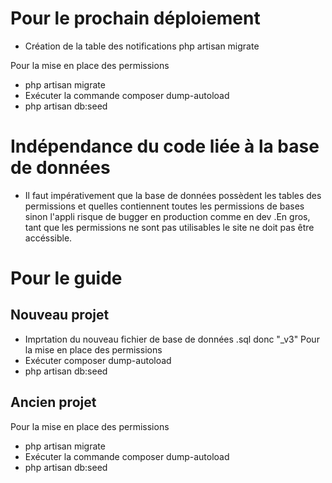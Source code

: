 # Pour le prochain déploiement
- Création de la table des notifications 
php artisan migrate

Pour la mise en place des permissions
- php artisan migrate
- Exécuter la commande composer dump-autoload
- php artisan db:seed 

# Indépendance du code liée à la base de données
- Il faut impérativement que la base de données possèdent les tables des permissions et quelles contiennent toutes les permissions de bases sinon l'appli risque de bugger en production comme en dev .En gros, tant que les permissions ne sont pas utilisables le site ne doit pas être accéssible.
# Pour le guide

## Nouveau projet
- Imprtation du nouveau fichier de base de données .sql donc "_v3"
Pour la mise en place des permissions
- Exécuter composer dump-autoload
- php artisan db:seed 

## Ancien projet
Pour la mise en place des permissions
- php artisan migrate
- Exécuter la commande composer dump-autoload
- php artisan db:seed 